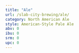 ```yaml
---
title: "Ale"
url: /slab-city-brewing/ale/
category: North American Ale
style: American-Style Pale Ale
abv: 0
ibu: 0
srm: 0
upc: 0
---
```


